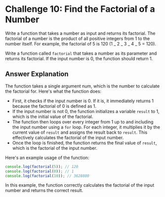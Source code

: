 # Challenge 10: Find the Factorial of a Number

Write a function that takes a number as input and returns its factorial. The factorial of a number is the product of all positive integers from 1 to the number itself. For example, the factorial of 5 is 120 (1 _ 2 _ 3 _ 4 _ 5 = 120).

Write a function called `factorial` that takes a number as its parameter and returns its factorial. If the input number is 0, the function should return 1.

## Answer Explanation

The function takes a single argument num, which is the number to calculate the factorial for. Here's what the function does:

- First, it checks if the input number is 0. If it is, it immediately returns 1 because the factorial of 0 is defined as 1.
- If the input number is not 0, the function initializes a variable `result` to 1, which is the initial value of the factorial.
- The function then loops over every integer from 1 up to and including the input number using a `for` loop. For each integer, it multiplies it by the current value of `result` and assigns the result back to `result`. This effectively calculates the factorial of the input number.
- Once the loop is finished, the function returns the final value of `result`, which is the factorial of the input number.

Here's an example usage of the function:

```javascript
console.log(factorial(5)); // 120
console.log(factorial(0)); // 1
console.log(factorial(10)); // 3628800
```

In this example, the function correctly calculates the factorial of the input number and returns the correct result.
